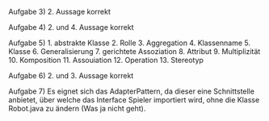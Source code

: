 Aufgabe 3)  2. Aussage korrekt

Aufgabe 4)  2. und 4. Aussage korrekt

Aufgabe 5)  1. abstrakte Klasse
            2. Rolle
            3. Aggregation
            4. Klassenname
            5. Klasse
            6. Generalisierung
            7. gerichtete Assoziation
            8. Attribut
            9. Multiplizität
           10. Komposition
           11. Assouiation
           12. Operation
           13. Stereotyp
           
Aufgabe 6) 2. und 3. Aussage korrekt

Aufgabe 7) Es eignet sich das AdapterPattern, da dieser eine Schnittstelle anbietet, über welche das Interface Spieler importiert wird, ohne
           die Klasse Robot.java zu ändern (Was ja nicht geht).
            
            
